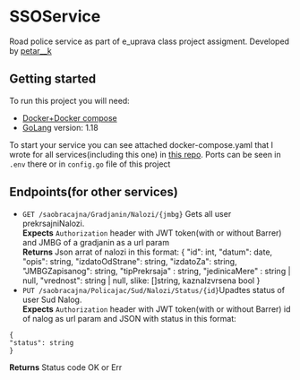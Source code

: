 # SSOService
Road police service as part of e_uprava class project assigment. Developed by [petar__k](https://www.linkedin.com/in/petar-komord%C5%BEi%C4%87-23765a233/)
## Getting started
To run this project you will need:
- [Docker+Docker compose](https://www.docker.com/)
- [GoLang](https://go.dev/dl/) version: 1.18 

To start your service you can see attached docker-compose.yaml that I wrote for all services(including this one)
in [this repo](https://github.com/EUPRAVA-TIM1/DockerCompose). Ports can be seen in `.env` there or in `config.go` file of this project

## Endpoints(for other services)

- `GET /saobracajna/Gradjanin/Nalozi/{jmbg}` Gets all user prekrsajniNalozi.\
**Expects** `Authorization` header with JWT token(with or without Barrer) and JMBG of a gradjanin as a url param \
**Returns** Json arrat of nalozi in this format:
{
"id": int,
"datum": date,
"opis": string,
"izdatoOdStrane": string,
"izdatoZa": string,
"JMBGZapisanog": string,
"tipPrekrsaja" : string,
"jedinicaMere" : string | null,
"vrednost": string | null,
slike: []string,
kaznaIzvrsena bool
}
- `PUT /saobracajna/Policajac/Sud/Nalozi/Status/{id}`Upadtes status of user Sud Nalog.\
  **Expects** `Authorization` header with JWT token(with or without Barrer) id of nalog as url param and JSON with status in this format:
 ```
{
"status": string
}
```
**Returns** Status code OK or Err
